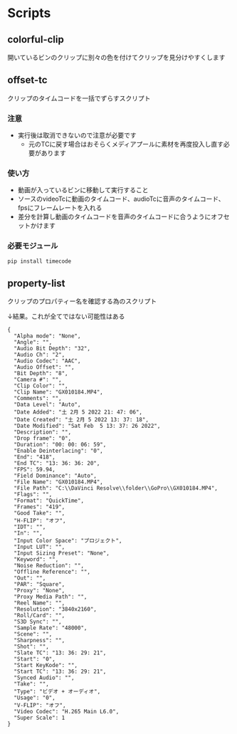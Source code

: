 # Scripts

## colorful-clip

開いているビンのクリップに別々の色を付けてクリップを見分けやすくします

## offset-tc

クリップのタイムコードを一括でずらすスクリプト

### 注意

* 実行後は取消できないので注意が必要です
  * 元のTCに戻す場合はおそらくメディアプールに素材を再度投入し直す必要があります

### 使い方

* 動画が入っているビンに移動して実行すること
* ソースのvideoTcに動画のタイムコード、audioTcに音声のタイムコード、fpsにフレームレートを入れる
* 差分を計算し動画のタイムコードを音声のタイムコードに合うようにオフセットかけます

### 必要モジュール

```powershell
pip install timecode
```

## property-list

クリップのプロパティー名を確認する為のスクリプト

↓結果。これが全てではない可能性はある

```
{
  "Alpha mode": "None",
  "Angle": "",
  "Audio Bit Depth": "32",
  "Audio Ch": "2",
  "Audio Codec": "AAC",
  "Audio Offset": "",
  "Bit Depth": "8",
  "Camera #": "",
  "Clip Color": "",
  "Clip Name": "GX010184.MP4",
  "Comments": "",
  "Data Level": "Auto",
  "Date Added": "土 2月 5 2022 21: 47: 06",
  "Date Created": "土 2月 5 2022 13: 37: 18",
  "Date Modified": "Sat Feb  5 13: 37: 26 2022",
  "Description": "",
  "Drop frame": "0",
  "Duration": "00: 00: 06: 59",
  "Enable Deinterlacing": "0",
  "End": "418",
  "End TC": "13: 36: 36: 20",
  "FPS": 59.94,
  "Field Dominance": "Auto",
  "File Name": "GX010184.MP4",
  "File Path": "C:\\DaVinci Resolve\\folder\\GoPro\\GX010184.MP4",
  "Flags": "",
  "Format": "QuickTime",
  "Frames": "419",
  "Good Take": "",
  "H-FLIP": "オフ",
  "IDT": "",
  "In": "",
  "Input Color Space": "プロジェクト",
  "Input LUT": "",
  "Input Sizing Preset": "None",
  "Keyword": "",
  "Noise Reduction": "",
  "Offline Reference": "",
  "Out": "",
  "PAR": "Square",
  "Proxy": "None",
  "Proxy Media Path": "",
  "Reel Name": "",
  "Resolution": "3840x2160",
  "Roll/Card": "",
  "S3D Sync": "",
  "Sample Rate": "48000",
  "Scene": "",
  "Sharpness": "",
  "Shot": "",
  "Slate TC": "13: 36: 29: 21",
  "Start": "0",
  "Start KeyKode": "",
  "Start TC": "13: 36: 29: 21",
  "Synced Audio": "",
  "Take": "",
  "Type": "ビデオ + オーディオ",
  "Usage": "0",
  "V-FLIP": "オフ",
  "Video Codec": "H.265 Main L6.0",
  "Super Scale": 1
}
```